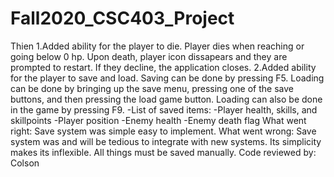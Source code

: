# Fall2020_CSC403_Project


Thien
1.Added ability for the player to die. Player dies when reaching or going below 0 hp. Upon death, player icon dissapears and they are prompted to restart. If they decline, the application closes.
2.Added ability for the player to save and load. Saving can be done by pressing F5. Loading can be done by bringing up the save menu, pressing one of the save buttons, and then pressing the load game button. Loading can also be done in the game by pressing F9.
-List of saved items:
-Player health, skills, and skillpoints
-Player position
-Enemy health
-Enemy death flag
What went right: Save system was simple easy to implement.
What went wrong: Save system was and will be tedious to integrate with new systems. Its simplicity makes its inflexible. All things must be saved manually.
Code reviewed by: Colson
